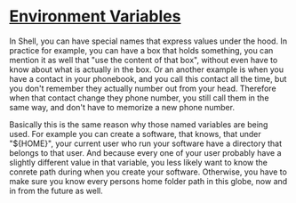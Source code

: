 # [Environment Variables](https://en.wikipedia.org/wiki/Environment_variable)

In Shell, you can have special names that express values under the hood.
In practice for example, you can have a box that holds something,
you can mention it as well that "use the content of that box",
without even have to know about what is actually in the box.
Or an another example is when you have a contact in your phonebook,
and you call this contact all the time,
but you don't remember they actually number out from your head.
Therefore when that contact change they phone number,
you still call them in the same way, and don't have to memorize a new phone number.

Basically this is the same reason why those named variables are being used.
For example you can create a software, that knows, that under "${HOME}",
your current user who run your software have a directory that belongs to that user.
And because every one of your user probably have a slightly different value in that variable,
you less likely want to know the conrete path during when you create your software.
Otherwise, you have to make sure you know every persons home folder path in this globe,
now and in from the future as well.
